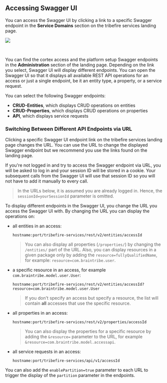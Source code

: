 ## Accessing Swagger UI

You can access the Swagger UI by clicking a link to a specific Swagger endpoint in the **Service Domains** section on the tribefire services landing page.

![](asset://tribefire.cortex.documentation:api-doc/images/swagger_endpoints.png)

<br/>

You can find the cortex access and the platform setup Swagger endpoints in the **Administration** section of the landing page.
Depending on the link you select, Swagger UI will display different endpoints. You can open the Swagger UI so that it displays all available REST API operations for an access or just a single endpoint, be it an entity type, a property, or a service request.

You can select the following Swagger endpoints:

* **CRUD-Entities**, which displays CRUD operations on entities
* **CRUD-Properties**, which displays CRUD operations on properties
* **API**, which displays service requests

### Switching Between Different API Endpoints via URL

Clicking a specific Swagger UI endpoint link on the tribefire services landing page changes the URL. You can use the URL to change the displayed Swagger endpoint but we recommend you use the links found on the landing page.

If you're not logged in and try to access the Swagger endpoint via URL, you will be asked to log in and your session ID will be stored in a cookie. Your subsequent calls from the Swagger UI will use that session ID so you will not have to add it manually to every call. 

> In the URLs below, it is assumed you are already logged in. Hence, the `sessionId=yourSessionId` parameter is omitted.

To display different endpoints in the Swagger UI, you change the URL you access the Swagger UI with. By changing the URL you can display the operations on:

* all entities in an access:

  `hostname:port/tribefire-services/rest/v2/entities/accessId`
  > You can also display all properties (`/properties/`) by changing the `/entities/` part of the URL. Also, you can display resources in a given package only by adding the `resource=fullyQualifiedName`, for example: `resource=com.braintribe.user`.

* a specific resource in an access, for example `com.braintribe.model.user.User`:

  `hostname:port/tribefire-services/rest/v2/entities/accessId?resource=com.braintribe.model.user.User`
 
  > If you don't specify an access but specify a resource, the list will contain **all** accesses that use the specific resource.

* all properties in an access:

  `hostname:port/tribefire-services/rest/v2/properties/accessId`

  > You can also display the properties for a specific resource by adding the `&resource=` parameter to the URL, for example `&resource=com.braintribe.model.accessapi`.


* all service requests in an access:

  `hostname:port/tribefire-services/api/v1/accessId`

You can also add the `enablePartition=true` parameter to each URL to trigger the display of the `partition` parameter in the endpoints. 